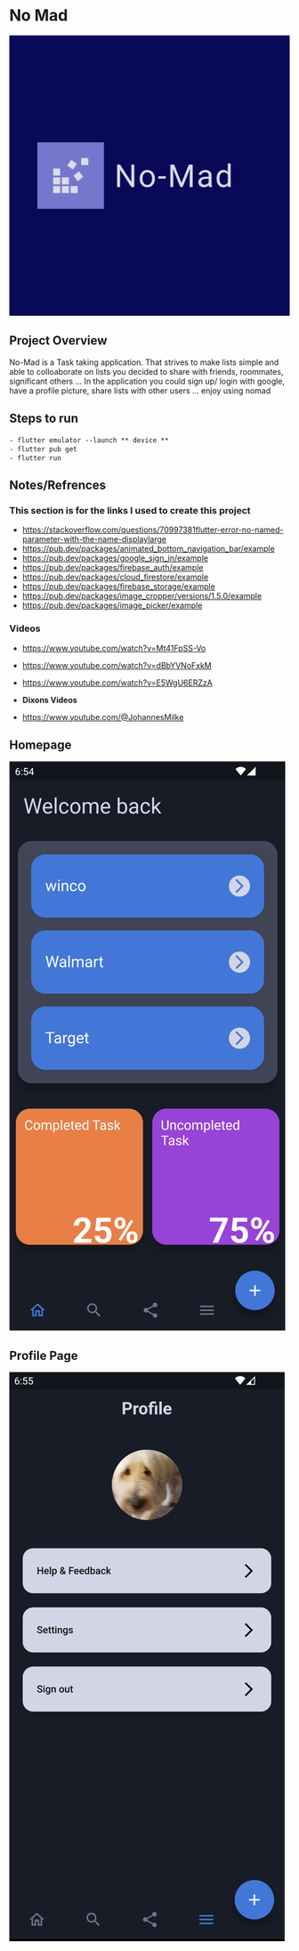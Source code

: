 # No Mad

![NoMAD](nomad/assets/logo.png)

## Project Overview

No-Mad is a Task taking application. That strives to make lists simple and able to colloaborate on lists you decided to share with friends, roommates, significant others ...
In the application you could sign up/ login with google, have a profile picture, share lists with other users ... enjoy using nomad

## Steps to run

    - flutter emulator --launch ** device **  
    - flutter pub get
    - flutter run

## Notes/Refrences

### This section is for the links I used to create this project

- <https://stackoverflow.com/questions/70997381flutter-error-no-named-parameter-with-the-name-displaylarge>
- <https://pub.dev/packages/animated_bottom_navigation_bar/example>
- <https://pub.dev/packages/google_sign_in/example>
- <https://pub.dev/packages/firebase_auth/example>
- <https://pub.dev/packages/cloud_firestore/example>
- <https://pub.dev/packages/firebase_storage/example>
- <https://pub.dev/packages/image_cropper/versions/1.5.0/example>
- <https://pub.dev/packages/image_picker/example>

### Videos

- <https://www.youtube.com/watch?v=Mt41FpSS-Vo>
- <https://www.youtube.com/watch?v=dBbYVNoFxkM>
- <https://www.youtube.com/watch?v=E5WgU6ERZzA>

- **Dixons Videos**
- <https://www.youtube.com/@JohannesMilke>

## Homepage

![NoMAD](nomad/assets/homepage.png)

## Profile Page

![NoMAD](nomad/assets/profilePage.png)
